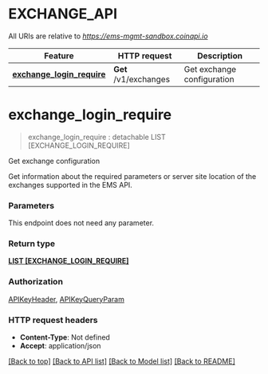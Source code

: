 # EXCHANGE_API

All URIs are relative to *https://ems-mgmt-sandbox.coinapi.io*

Feature | HTTP request | Description
------------- | ------------- | -------------
[**exchange_login_require**](EXCHANGE_API.md#exchange_login_require) | **Get** /v1/exchanges | Get exchange configuration


# **exchange_login_require**
> exchange_login_require : detachable LIST [EXCHANGE_LOGIN_REQUIRE]


Get exchange configuration

Get information about the required parameters or server site location of the exchanges supported in the EMS API.


### Parameters
This endpoint does not need any parameter.

### Return type

[**LIST [EXCHANGE_LOGIN_REQUIRE]**](ExchangeLoginRequire.md)

### Authorization

[APIKeyHeader](../README.md#APIKeyHeader), [APIKeyQueryParam](../README.md#APIKeyQueryParam)

### HTTP request headers

 - **Content-Type**: Not defined
 - **Accept**: application/json

[[Back to top]](#) [[Back to API list]](../README.md#documentation-for-api-endpoints) [[Back to Model list]](../README.md#documentation-for-models) [[Back to README]](../README.md)

